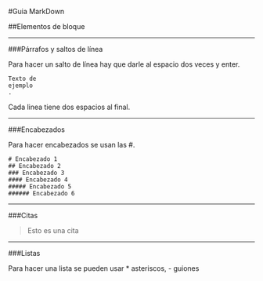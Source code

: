#Guia MarkDown

##Elementos de bloque

***

###Párrafos y saltos de línea

Para hacer un salto de línea hay que darle al espacio dos veces y enter.

~~~
Texto de
ejemplo
.
~~~

Cada linea tiene dos espacios al final.

***

###Encabezados

Para hacer encabezados se usan las \#.

~~~
# Encabezado 1
## Encabezado 2
### Encabezado 3
#### Encabezado 4
##### Encabezado 5
###### Encabezado 6
~~~~

***

###Citas

> Esto es una cita

***

###Listas

Para hacer una lista se pueden usar * asteriscos, - guiones

